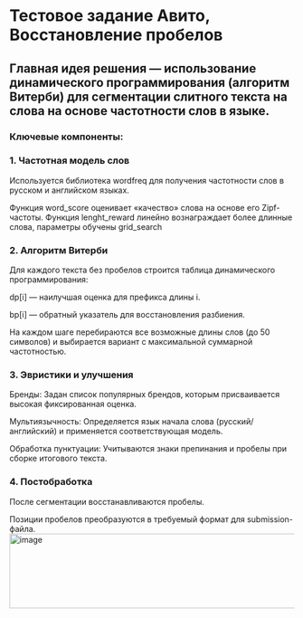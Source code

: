 # Тестовое задание Авито, Восстановление пробелов

## Главная идея решения — использование динамического программирования (алгоритм Витерби) для сегментации слитного текста на слова на основе частотности слов в языке.

### Ключевые компоненты:
### 1. Частотная модель слов
Используется библиотека wordfreq для получения частотности слов в русском и английском языках.

Функция word_score оценивает «качество» слова на основе его Zipf-частоты.
Функция lenght_reward линейно вознаграждает более длинные слова, параметры обучены grid_search

### 2. Алгоритм Витерби
Для каждого текста без пробелов строится таблица динамического программирования:

dp[i] — наилучшая оценка для префикса длины i.

bp[i] — обратный указатель для восстановления разбиения.

На каждом шаге перебираются все возможные длины слов (до 50 символов) и выбирается вариант с максимальной суммарной частотностью.

### 3. Эвристики и улучшения
Бренды: Задан список популярных брендов, которым присваивается высокая фиксированная оценка.

Мультиязычность: Определяется язык начала слова (русский/английский) и применяется соответствующая модель.

Обработка пунктуации: Учитываются знаки препинания и пробелы при сборке итогового текста.

### 4. Постобработка
После сегментации восстанавливаются пробелы.

Позиции пробелов преобразуются в требуемый формат для submission-файла.
<img width="990" height="132" alt="image" src="https://github.com/user-attachments/assets/cbb7b9f7-7f96-46c4-ba7e-a41ae26d1700" />

